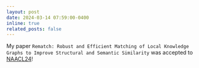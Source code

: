 ```yaml
---
layout: post
date: 2024-03-14 07:59:00-0400
inline: true
related_posts: false
---
```


My paper `Rematch: Robust and Efficient Matching of Local Knowledge Graphs to Improve Structural and Semantic Similarity` was accepted to [NAACL24](https://aclanthology.org/2024.findings-naacl.64/)!
